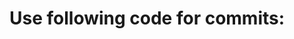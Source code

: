 # Use following code for commits:

<script src="https://gist.github.com/markusobermaier96/ec34ecac46732692187024d5f9f4fa2c.js"></script>
